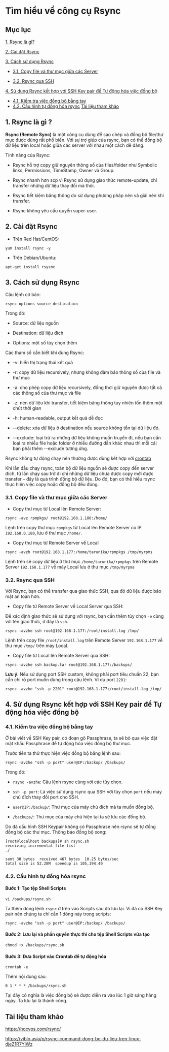 # Tìm hiểu về công cụ Rsync

## Mục lục

[1. Rsync là gì?](https://github.com/thang290298/work-Document/blob/master/Linux/rsynd.md#1-rsync-l%C3%A0-g%C3%AC-)

[2. Cài đặt Rsync](https://github.com/thang290298/work-Document/blob/master/Linux/rsynd.md#2-c%C3%A0i-%C4%91%E1%BA%B7t-rsync)

[3. Cách sử dụng Rsync](https://github.com/thang290298/work-Document/blob/master/Linux/rsynd.md#3-c%C3%A1ch-s%E1%BB%AD-d%E1%BB%A5ng-rsync)

- [3.1. Copy file và thư mục giữa các Server](https://github.com/thang290298/work-Document/blob/master/Linux/rsynd.md#3-c%C3%A1ch-s%E1%BB%AD-d%E1%BB%A5ng-rsync)

- [3.2. Rsync qua SSH](https://github.com/thang290298/work-Document/blob/master/Linux/rsynd.md#3-c%C3%A1ch-s%E1%BB%AD-d%E1%BB%A5ng-rsync)

[4. Sử dụng Rsync kết hợp với SSH Key pair để Tự động hóa việc đồng bộ](https://github.com/thang290298/work-Document/blob/master/Linux/rsynd.md#4-s%E1%BB%AD-d%E1%BB%A5ng-rsync-k%E1%BA%BFt-h%E1%BB%A3p-v%E1%BB%9Bi-ssh-key-pair-%C4%91%E1%BB%83-t%E1%BB%B1-%C4%91%E1%BB%99ng-h%C3%B3a-vi%E1%BB%87c-%C4%91%E1%BB%93ng-b%E1%BB%99)
- [4.1. Kiểm tra việc đồng bộ bằng tay](https://github.com/thang290298/work-Document/blob/master/Linux/rsynd.md#41-ki%E1%BB%83m-tra-vi%E1%BB%87c-%C4%91%E1%BB%93ng-b%E1%BB%99-b%E1%BA%B1ng-tay)
- [4.2. Cấu hình tự đồng hóa rsync](https://github.com/thang290298/work-Document/blob/master/Linux/rsynd.md#42-c%E1%BA%A5u-h%C3%ACnh-t%E1%BB%B1-%C4%91%E1%BB%93ng-h%C3%B3a-rsync)
[Tài liệu tham khảo](https://github.com/quanganh1996111/Linux-Tutorial/blob/master/rsync.md#t%C3%A0i-li%E1%BB%87u-tham-kh%E1%BA%A3o)

## 1. Rsync là gì ?

**Rsync (Remote Sync)** là một công cụ dùng để sao chép và đồng bộ file/thư mục được dùng rất phổ biến. Với sự trợ giúp của rsync, bạn có thể đồng bộ dữ liệu trên local hoặc giữa các server với nhau một cách dễ dàng.

Tính năng của Rsync:

- Rsync hỗ trợ copy giữ nguyên thông số của files/folder như Symbolic links, Permissions, TimeStamp, Owner và Group.

- Rsync nhanh hơn scp vì Rsync sử dụng giao thức remote-update, chỉ transfer những dữ liệu thay đổi mà thôi.

- Rsync tiết kiệm băng thông do sử dụng phương pháp nén và giải nén khi transfer.

- Rsync không yêu cầu quyền super-user.

## 2. Cài đặt Rsync

- Trên Red Hat/CentOS:

`yum install rsync -y`

- Trên Debian/Ubuntu:

`apt-get install rsysnc`

## 3. Cách sử dụng Rsync

Câu lệnh cơ bản:

`rsync options source destination`

Trong đó:

- Source: dữ liệu nguồn

- Destination: dữ liệu đích

- Options: một số tùy chọn thêm

Các tham số cần biết khi dùng Rsync:

- -v: hiển thị trạng thái kết quả

- -r: copy dữ liệu recursively, nhưng không đảm bảo thông số của file và thư mục

- -a: cho phép copy dữ liệu recursively, đồng thời giữ nguyên được tất cả các thông số của thư mục và file

- -z: nén dữ liệu khi transfer, tiết kiệm băng thông tuy nhiên tốn thêm một chút thời gian

- -h: human-readable, output kết quả dễ đọc

- --delete: xóa dữ liệu ở destination nếu source không tồn tại dữ liệu đó.

- --exclude: loại trừ ra những dữ liệu không muốn truyền đi, nếu bạn cần loại ra nhiều file hoặc folder ở nhiều đường dẫn khác nhau thì mỗi cái bạn phải thêm --exclude tương ứng.

Rsync không tự động chạy nên thường được dùng kết hợp với [crontab](https://github.com/thang290298/work-Document/blob/master/Linux/crontab.md)

Khi lần đầu chạy rsync, toàn bộ dữ liệu nguồn sẽ được copy đến server đích, từ lần chạy sau trở đi chỉ những dữ liệu chưa được copy mới được transfer – đây là quá trình đồng bộ dữ liệu. Do đó, bạn có thể hiểu rsync thực hiện việc copy hoặc đồng bộ đều đúng.

### 3.1. Copy file và thư mục giữa các Server

- Copy thư mục từ Local lên Remote Server:

```
rsync -avz rpmpkgs/ root@192.168.1.180:/home/
```

Lệnh trên copy thư mục `rpmpkgs` từ Local lên Remote Server có IP `192.168.0.180`, lưu ở thư mục `/home/`.

- Copy thư mục từ Remote Server về Local

```
rsync -avzh root@192.168.1.177:/home/tarunika/rpmpkgs /tmp/myrpms
```

Lệnh trên sẽ copy dữ liệu ở thư mục `/home/tarunika/rpmpkgs` trên Remote Server `192.168.1.177` về máy Local lưu ở thư mục `/tmp/myrpms`

### 3.2. Rsync qua SSH

Với Rsync, bạn có thể transfer qua giao thức SSH, qua đó dữ liệu được bảo mật an toàn hơn.

- Copy file từ Remote Server về Local Server qua SSH:

Để xác định giao thức sẽ sử dụng với rsync, bạn cần thêm tùy chọn `-e` cùng với tên giao thức, ở đây là `ssh`.

```
rsync -avzhe ssh root@192.168.1.177:/root/install.log /tmp/
```

Lệnh trên copy file `/root/install.log` trên Remote Server `192.168.1.177` về thư mục `/tmp/` trên máy Local.

- Copy file từ Local lên Remote Server qua SSH:

```
rsync -avzhe ssh backup.tar root@192.168.1.177:/backups/
```

**Lưu ý**: Nếu sử dụng port SSH custom, không phải port tiêu chuẩn 22, bạn cần chỉ rõ port muốn dùng trong câu lệnh. Ví dụ port `2201`:

```
rsync -avzhe "ssh -p 2201" root@192.168.1.177:/root/install.log /tmp/
```

## 4. Sử dụng Rsync kết hợp với SSH Key pair để Tự động hóa việc đồng bộ

### 4.1. Kiểm tra việc đồng bộ bằng tay



Ở bài viết về SSH Key pair, có đoạn gõ Passphrase, ta sẽ bỏ qua việc đặt mật khẩu Passphrase để tự động hóa việc đồng bộ thư mục.

Trước tiên ta thử thực hiện việc đồng bộ bằng lệnh sau:

```
rsync -avzhe "ssh -p port" user@IP:/backup/ /backups/
```

Trong đó:

- `rsync -avzhe`: Câu lệnh rsync cùng với các tùy chọn.

- `ssh -p port`: Là việc sử dụng rsync qua SSH với tùy chọn `port` nếu máy chủ đích thay đổi port cho SSH.

- `user@IP:/backup/`: Thư mục của máy chủ đích mà ta muốn đồng bộ.

- `/backups/`: Thư mục của máy chủ hiện tại ta sẽ lưu các đồng bộ.

Do đã cấu hình SSH Keypair không có Passphrase nên rsync sẽ tự đồng đồng bộ các thư mục. Thông báo đồng bộ xong:

```
[root@localhost backups]# sh rsync.sh
receiving incremental file list
./

sent 30 bytes  received 467 bytes  10.25 bytes/sec
total size is 52.28M  speedup is 105,194.40
```

### 4.2. Cấu hình tự đồng hóa rsync

#### Bước 1: Tạo tệp Shell Scripts

```
vi /backups/rsync.sh
```

Ta thêm dòng lệnh `rsync` ở trên vào Scripts sau đó lưu lại. Vì đã có SSH Key pair nên chúng ta chỉ cần 1 dòng này trong scripts:

```
rsync -avzhe "ssh -p port" user@IP:/backup/ /backups/
```

#### Bước 2: Lưu lại và phần quyền thực thi cho tệp Shell Scripts vừa tạo

```
chmod +x /backups/rsync.sh
```

#### Bước 3: Đưa Script vào Crontab để tự động hóa

```
crontab -e
```

Thêm nội dung sau:

```
0 1 * * * /backups/rsync.sh
```

Tại đây có nghĩa là việc đồng bộ sẽ được diễn ra vào lúc 1 giờ sáng hàng ngày. Ta lưu lại là thành công.

## Tài liệu tham khảo

https://hocvps.com/rsync/

https://viblo.asia/p/rsync-command-dong-bo-du-lieu-tren-linux-djeZ1R7YlWz
